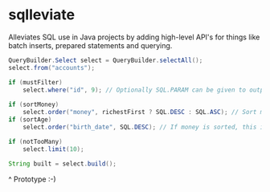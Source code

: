 # sqlleviate
Alleviates SQL use in Java projects by adding high-level API's for things like batch inserts, prepared statements and querying.


```java
QueryBuilder.Select select = QueryBuilder.selectAll();
select.from("accounts");

if (mustFilter)
    select.where("id", 9); // Optionally SQL.PARAM can be given to output a ? to use as prepared statement
    
if (sortMoney)
    select.order("money", richestFirst ? SQL.DESC : SQL.ASC); // Sort money
if (sortAge)
    select.order("birth_date", SQL.DESC); // If money is sorted, this is a sort added after sorting money.

if (notTooMany)
    select.limit(10);
    
String built = select.build();
```

^ Prototype :-)
